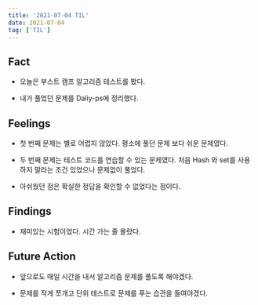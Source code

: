 ```yaml
---
title: '2021-07-04 TIL'
date: 2021-07-04
tag: ['TIL']
---
```


## Fact

- 오늘은 부스트 캠프 알고리즘 테스트를 봤다.

- 내가 풀었던 문제를 Daliy-ps에 정리했다.

## Feelings

- 첫 번째 문제는 별로 어렵지 않았다. 평소에 풀던 문제 보다 쉬운 문제였다.

- 두 번째 문제는 테스트 코드를 연습할 수 있는 문제였다. 처음 Hash 와 set를 사용하지 말라는 조건 있었으나 문제없이 풀었다.

- 아쉬웠던 점은 확실한 정답을 확인할 수 없었다는 점이다.

## Findings

- 재미있는 시험이었다. 시간 가는 줄 몰랐다.

## Future Action

- 앞으로도 매일 시간을 내서 알고리즘 문제를 풀도록 해야겠다.

- 문제를 작게 쪼개고 단위 테스트로 문제를 푸는 습관을 들여야겠다.
